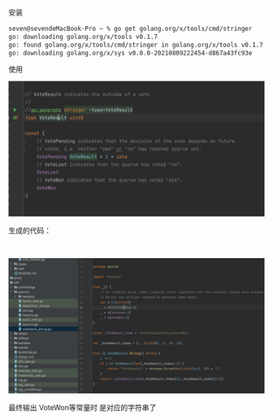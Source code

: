 ​

安装
```
seven@sevendeMacBook-Pro ~ % go get golang.org/x/tools/cmd/stringer
go: downloading golang.org/x/tools v0.1.7
go: found golang.org/x/tools/cmd/stringer in golang.org/x/tools v0.1.7
go: downloading golang.org/x/sys v0.0.0-20210809222454-d867a43fc93e
```

使用

![image.png](assert/1637994173081-bed39ed3-55e0-4e33-8246-efb7178b18ed.png)

生成的代码：

​

![image.png](assert/1637994204737-07fc1ded-632a-496e-b678-8af396c3c9b7.png)

最终输出 VoteWon等常量时 是对应的字符串了